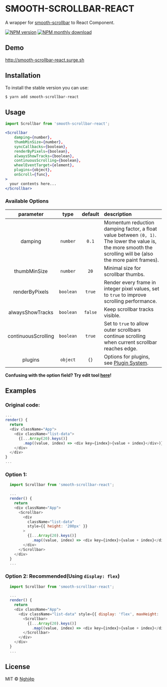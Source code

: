 # SMOOTH-SCROLLBAR-REACT

A wrapper for [smooth-scrollbar](https://github.com/idiotWu/smooth-scrollbar) to React Component.

[![NPM version](https://img.shields.io/npm/v/smooth-scrollbar-react.svg)](https://www.npmjs.com/package/smooth-scrollbar-react)
[![NPM monthly download](https://img.shields.io/npm/dm/smooth-scrollbar-react.svg)](https://www.npmjs.com/package/smooth-scrollbar-react)

## Demo

http://smooth-scrollbar-react.surge.sh

## Installation

To install the stable version you can use:

```sh
$ yarn add smooth-scrollbar-react
```

## Usage

```js
import Scrollbar from 'smooth-scrollbar-react';
```

```jsx
<Scrollbar
    damping={number},
    thumbMinSize={number},
    syncCallbacks={boolean},
    renderByPixels={boolean},
    alwaysShowTracks={boolean},
    continuousScrolling={boolean},
    wheelEventTarget={element},
    plugins={object},
    onScroll={func},
>
  your contents here...
</Scrollbar>
```

### Available Options

|      parameter      |   type    | default | description                                                                                                                                                    |
| :-----------------: | :-------: | :-----: | :------------------------------------------------------------------------------------------------------------------------------------------------------------- |
|       damping       | `number`  |  `0.1`  | Momentum reduction damping factor, a float value between `(0, 1)`. The lower the value is, the more smooth the scrolling will be (also the more paint frames). |
|    thumbMinSize     | `number`  |  `20`   | Minimal size for scrollbar thumbs.                                                                                                                             |
|   renderByPixels    | `boolean` | `true`  | Render every frame in integer pixel values, set to `true` to improve scrolling performance.                                                                    |
|  alwaysShowTracks   | `boolean` | `false` | Keep scrollbar tracks visible.                                                                                                                                 |
| continuousScrolling | `boolean` | `true`  | Set to `true` to allow outer scrollbars continue scrolling when current scrollbar reaches edge.                                                                |
|       plugins       | `object`  |  `{}`   | Options for plugins, see [Plugin System](https://github.com/idiotWu/smooth-scrollbar/blob/master/docs/plugin.md).                                              |

**Confusing with the option field? Try edit tool [here](http://idiotwu.github.io/smooth-scrollbar/)!**

## Examples

### Original code:

```js
...
render() {
  return
  <div className="App">
    <div className="list-data">
      {[...Array(20).keys()]
        .map((value, index) => <div key={index}>{value + index}</div>)}
    </div>
  </div>
}
...
```

### Option 1:

```js
  import Scrollbar from 'smooth-scrollbar-react';

  ...
  render() {
    return
    <div className="App">
      <Scrollbar>
        <div
          className="list-data"
          style={{ height: '200px' }}
        >
          {[...Array(20).keys()]
            .map((value, index) => <div key={index}>{value + index}</div>)}
        </div>
      </Scrollbar>
    </div>
  }
  ...
```

### Option 2: Recommended(Using `display: flex`)

```js
  import Scrollbar from 'smooth-scrollbar-react';

  ...
  render() {
    return
    <div className="App">
      <div className="list-data" style={{ display: 'flex', maxHeight: '200px' }}>
        <Scrollbar>
          {[...Array(20).keys()]
            .map((value, index) => <div key={index}>{value + index}</div>)}
        </Scrollbar>
      </div>
    </div>
  }
  ...
```

## License

MIT © [Nghiệp](http://nghiepit.pro)
